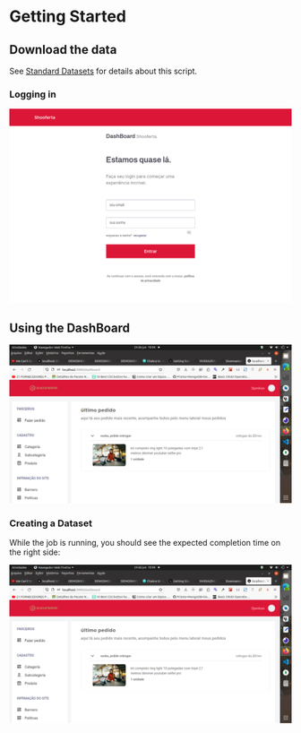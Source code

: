 # Getting Started


## Download the data


See [Standard Datasets](StandardDatasets.md) for details about this script.



### Logging in


![Login](images/admin-dashboard/tela-login.png)


## Using the DashBoard

![Home page](images/admin-dashboard/dashboard.png)

### Creating a Dataset

While the job is running, you should see the expected completion time on the right side:

![Home page with dataset](images/admin-dashboard/dashboard.png)

